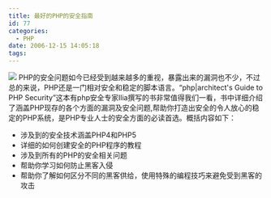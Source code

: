 ```yaml
---
title: 最好的PHP的安全指南
id: 77
categories:
  - PHP
date: 2006-12-15 14:05:18
tags:
---
```


[![](http://www.zhaiduo.com/wp-content/data/0-9738621-0-6.jpg)](http://www.amazon.com/exec/obidos/ASIN/0973862106/ref=nosim/mybeautyshop-20)
PHP的安全问题如今已经受到越来越多的重视，暴露出来的漏洞也不少，不过总的来说，PHP还是一门相对安全和稳定的脚本语言。“php|architect's Guide to PHP Security”这本有php安全专家Ilia撰写的书非常值得我们一看，书中详细介绍了涵盖PHP现存的各个方面的漏洞及安全问题,帮助你打造出安全的令人放心的稳定的PHP系统，是PHP专业人士的安全方面的必读首选。概括内容如下：

* 涉及到的安全技术涵盖PHP4和PHP5
* 详细的如何创建安全的PHP程序的教程
* 涉及到所有的PHP的安全相关问题
* 帮助你学习如何防止黑客入侵
* 帮助你了解如何区分不同的黑客供给，使用特殊的编程技巧来避免受到黑客的攻击